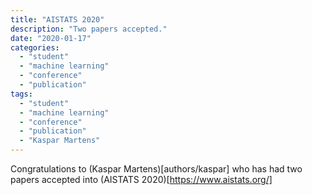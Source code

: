 ```yaml
---
title: "AISTATS 2020"
description: "Two papers accepted."
date: "2020-01-17"
categories:
  - "student"
  - "machine learning"
  - "conference"
  - "publication"
tags:
  - "student"
  - "machine learning"
  - "conference"
  - "publication" 
  - "Kaspar Martens"
---
```


Congratulations to (Kaspar Martens)[authors/kaspar] who has had two papers accepted into (AISTATS 2020)[https://www.aistats.org/] 